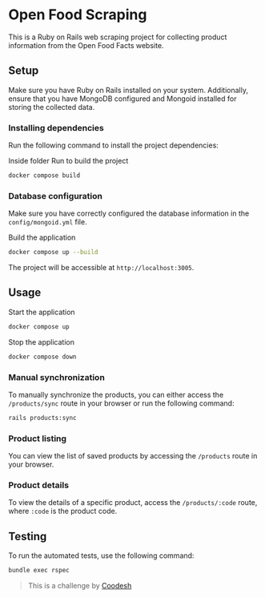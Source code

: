 # Open Food Scraping
This is a Ruby on Rails web scraping project for collecting product information from the Open Food Facts website.

## Setup
Make sure you have Ruby on Rails installed on your system. Additionally, ensure that you have MongoDB configured and Mongoid installed for storing the collected data.

### Installing dependencies
Run the following command to install the project dependencies:

Inside folder Run to build the project

```bash
docker compose build
```

### Database configuration
Make sure you have correctly configured the database information in the `config/mongoid.yml` file.

Build the application
```bash
docker compose up --build
```

The project will be accessible at `http://localhost:3005`.

## Usage
Start the application
```bash
docker compose up
```
Stop the application
```bash
docker compose down
```


### Manual synchronization

To manually synchronize the products, you can either access the `/products/sync` route in your browser or run the following command:

```bash
rails products:sync
```

### Product listing

You can view the list of saved products by accessing the `/products` route in your browser.

### Product details

To view the details of a specific product, access the `/products/:code` route, where `:code` is the product code.

## Testing

To run the automated tests, use the following command:

```bash
bundle exec rspec
```

>  This is a challenge by [Coodesh](https://coodesh.com/)
